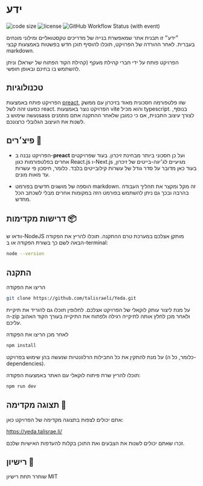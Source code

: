 # ידע

![code size](https://img.shields.io/github/languages/code-size/talisraeli/Yeda "Title")
![license](https://img.shields.io/github/license/talisraeli/Yeda "Title")
![GitHub Workflow Status (with event)](https://img.shields.io/github/actions/workflow/status/talisraeli/Yeda/azure-static-web-apps-happy-field-0f5282803.yml "Title")


״ידע״ זו תבנית אתר שמאפשרת בנייה של מדריכים טקסטואליים ומילוני מונחים   בעברית. לאחר ההורדה של הפרויקט, תוכלו להוסיף תוכן חדש בפשטות באמצעות קבצי markdown.

הפרויקט פותח על ידי חברי קהילת מעקף (קהילת הקוד הפתוח של ישראל) וניתן להשתמש בו בחינם ובאופן חופשי.


## טכנולוגיות

<p>
הפרויקט פותח באמצעות <a href="https://preactjs.com/"> preact</a>, שזו פלטפורמה חסכונית מאוד בזיכרון עם ממשק כמעט זהה לשל react. הפרויקט נוצר באמצעות vite והוא מכיל typescript. בנוסף, נעשה שימוש בsass לצורך עיצוב התבנית, אם כי כמובן שלאחר ההתקנה אתם מוזמנים לשנות את העיצוב הגלובלי כרצונכם.
</p>

## פיצ׳רים 📌

- הפרויקט נבנה ב-**preact** ועל כן חסכוני ביותר מבחינת זיכרון.
  בעוד שפרויקטים אחרים בפלטפורמות כגון React.js ו-Next.js מגיעיים לג׳יגה-בייטים של זיכרון, בעוד כאן מדובר על סדר גודל של עשרות קילובייטים בלבד. כלומר, חיסכון פי עשרות עד מאות מונים.

- הוספה של מושגים חדשים בפורמט markdown. זה מקל ומקצר את תהליך העבודה בהרבה ובכך גם ניתן להשתמש בפורמט הזה במקומות אחרים מבלי לשכתב הכל מחדש.

## דרישות מקדימות 📦

וודאו ש-NodeJS מותקן אצלכם במערכת טרם ההתקנה. תוכלו להריץ את הפקודה הבאה לשם כך בשורת הפקודה או ב-terminal:

```bash
node --version
```

## התקנה

הריצו את הפקודה

```bash
git clone https://github.com/talisraeli/Yeda.git
```

על מנת ליצור עותק לוקאלי של הפרויקט אצלכם.
לחלופין תוכלו גם להוריד את תיקיית ה-zip ולאחר מכן לחלץ אותה לתיקייה רגילה ולפתוח את התיקייה בעורך הקוד האהוב עליכם.

לאחר מכן הריצו את הפקודה

```bash
npm install
```

על מנת להתקין את כל החבילות הרלוונטיות שנעשה בהן שימוש בפרויקט (כלומר, כל ה-dependencies).

תוכלו להריץ שרת פיתוח לוקאלי עם האתר באמצעות הפקודה:

```bash
npm run dev
```

## תצוגה מקדימה 🚀

אתם יכולים לצפות בתצוגה מקדימה של הפרויקט כאן:

https://yeda.talisrae.li/

זכרו שאתם יכולים לשנות את הצבעים ואת התוכן בקלות להעדפות האישיות שלכם.

## רישיון 📝

שוחרר תחת רישיון MIT
